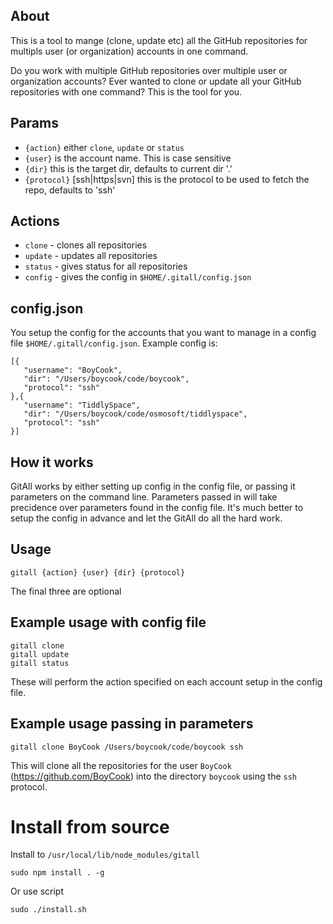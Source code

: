 ## About

This is a tool to mange (clone, update etc) all the GitHub repositories for multipls user (or organization) accounts in one command. 

Do you work with multiple GitHub repositories over multiple user or organization accounts? Ever wanted to clone or update all your GitHub repositories with one command? This is the tool for you.

## Params

* `{action}` either `clone`, `update` or `status`
* `{user}` is the account name. This is case sensitive
* `{dir}` this is the target dir, defaults to current dir '.'
* `{protocol}` [ssh|https|svn] this is the protocol to be used to fetch the repo, defaults to 'ssh' 

## Actions

* `clone` - clones all repositories
* `update` - updates all repositories
* `status` - gives status for all repositories
* `config` - gives the config in `$HOME/.gitall/config.json`

## config.json

You setup the config for the accounts that you want to manage in a config file `$HOME/.gitall/config.json`.
Example config is:

	[{
	   "username": "BoyCook",
	   "dir": "/Users/boycook/code/boycook",
	   "protocol": "ssh"
	},{
	   "username": "TiddlySpace",
	   "dir": "/Users/boycook/code/osmosoft/tiddlyspace",
	   "protocol": "ssh"
	}]

## How it works

GitAll works by either setting up config in the config file, or passing it parameters on the command line. 
Parameters passed in will take precidence over parameters found in the config file. 
It's much better to setup the config in advance and let the GitAll do all the hard work.

## Usage 

	gitall {action} {user} {dir} {protocol}

The final three are optional

## Example usage with config file

	gitall clone
	gitall update
	gitall status

These will perform the action specified on each account setup in the config file.

## Example usage passing in parameters

	gitall clone BoyCook /Users/boycook/code/boycook ssh

This will clone all the repositories for the user `BoyCook` (https://github.com/BoyCook) into the directory `boycook` using 
the `ssh` protocol.

# Install from source

Install to `/usr/local/lib/node_modules/gitall`

	sudo npm install . -g

Or use script

	sudo ./install.sh
	